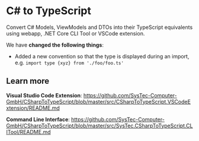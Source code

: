 # C# to TypeScript

Convert C# Models, ViewModels and DTOs into their TypeScript equivalents using webapp, .NET Core CLI Tool or VSCode extension.

We have **changed the following things**:
- Added a new convention so that the type is displayed during an import, e.g. `import type {xyz} from './foo/foo.ts'`

## Learn more

**Visual Studio Code Extension**: https://github.com/SysTec-Computer-GmbH/CSharpToTypeScript/blob/master/src/CSharpToTypeScript.VSCodeExtension/README.md

**Command Line Interface**: https://github.com/SysTec-Computer-GmbH/CSharpToTypeScript/blob/master/src/SysTec.CSharpToTypeScript.CLITool/README.md
